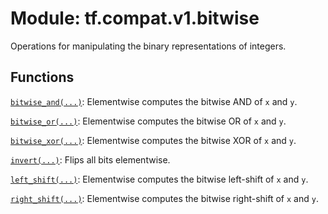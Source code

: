 <div itemscope itemtype="http://developers.google.com/ReferenceObject">
<meta itemprop="name" content="tf.compat.v1.bitwise" />
<meta itemprop="path" content="Stable" />
</div>

# Module: tf.compat.v1.bitwise

Operations for manipulating the binary representations of integers.

<!-- Placeholder for "Used in" -->


## Functions

[`bitwise_and(...)`](../../../tf/bitwise/bitwise_and.md): Elementwise computes the bitwise AND of `x` and `y`.

[`bitwise_or(...)`](../../../tf/bitwise/bitwise_or.md): Elementwise computes the bitwise OR of `x` and `y`.

[`bitwise_xor(...)`](../../../tf/bitwise/bitwise_xor.md): Elementwise computes the bitwise XOR of `x` and `y`.

[`invert(...)`](../../../tf/bitwise/invert.md): Flips all bits elementwise.

[`left_shift(...)`](../../../tf/bitwise/left_shift.md): Elementwise computes the bitwise left-shift of `x` and `y`.

[`right_shift(...)`](../../../tf/bitwise/right_shift.md): Elementwise computes the bitwise right-shift of `x` and `y`.

